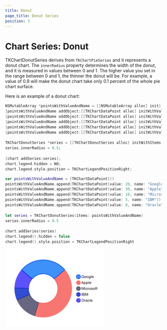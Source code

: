 ```yaml
---
title: Donut
page_title: Donut Series
position: 3
---
```


# Chart Series: Donut

TKChartDonutSeries derives from <code>TKChartPieSeries</code> and it represents a donut chart. The <code>innerRadius</code> property determines the width of the donut, and it is measured in values between 0 and 1. The higher value you set in the range between 0 and 1, the thinner the donut will be. For example, a value of 0.9 will make the donut chart take only 0.1 percent of the whole pie chart surface.

Here is an example of a donut chart:

```Objective-C
NSMutableArray *pointsWithValueAndName = [[NSMutableArray alloc] init];
[pointsWithValueAndName addObject:[[TKChartDataPoint alloc] initWithValue:@20 name:@"Google"]];
[pointsWithValueAndName addObject:[[TKChartDataPoint alloc] initWithValue:@30 name:@"Apple"]];
[pointsWithValueAndName addObject:[[TKChartDataPoint alloc] initWithValue:@10 name:@"Microsoft"]];
[pointsWithValueAndName addObject:[[TKChartDataPoint alloc] initWithValue:@5 name:@"IBM"]];
[pointsWithValueAndName addObject:[[TKChartDataPoint alloc] initWithValue:@8 name:@"Oracle"]];

TKChartDonutSeries *series = [[TKChartDonutSeries alloc] initWithItems:pointsWithValueAndName];
series.innerRadius = 0.5;

[chart addSeries:series];
chart.legend.hidden = NO;
chart.legend.style.position = TKChartLegendPositionRight;
```
```Swift
var pointsWithValueAndName = [TKChartDataPoint]()
pointsWithValueAndName.append(TKChartDataPoint(value: 20, name: "Google"))
pointsWithValueAndName.append(TKChartDataPoint(value: 30, name: "Apple"))
pointsWithValueAndName.append(TKChartDataPoint(value: 10, name: "Microsoft"))
pointsWithValueAndName.append(TKChartDataPoint(value: 5, name: "IBM"))
pointsWithValueAndName.append(TKChartDataPoint(value: 8, name: "Oracle"))
   
let series = TKChartDonutSeries(items: pointsWithValueAndName)
series.innerRadius = 0.5
    
chart.addSeries(series)
chart.legend().hidden = false
chart.legend().style.position = TKChartLegendPositionRight
```

<img src="../../images/chart-series-donut001.png"/>

